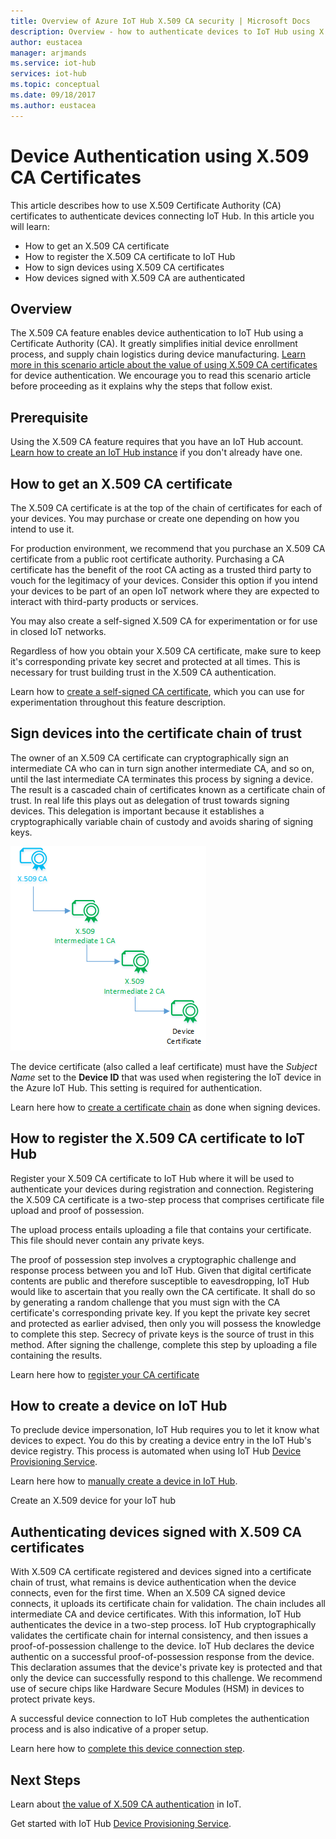 ```yaml
---
title: Overview of Azure IoT Hub X.509 CA security | Microsoft Docs
description: Overview - how to authenticate devices to IoT Hub using X.509 Certificate Authorities. 
author: eustacea
manager: arjmands
ms.service: iot-hub
services: iot-hub
ms.topic: conceptual
ms.date: 09/18/2017
ms.author: eustacea
---
```

# Device Authentication using X.509 CA Certificates

This article describes how to use X.509 Certificate Authority (CA) certificates to authenticate devices connecting IoT Hub.  In this article you will learn:

* How to get an X.509 CA certificate
* How to register the X.509 CA certificate to IoT Hub
* How to sign devices using X.509 CA certificates
* How devices signed with X.509 CA are authenticated

## Overview

The X.509 CA feature enables device authentication to IoT Hub using a Certificate Authority (CA). It greatly simplifies initial device enrollment process, and supply chain logistics during device manufacturing. [Learn more in this scenario article about the value of using X.509 CA certificates](iot-hub-x509ca-concept.md) for device authentication.  We encourage you to read this scenario article before proceeding as it explains why the steps that follow exist.

## Prerequisite

Using the X.509 CA feature requires that you have an IoT Hub account.  [Learn how to create an IoT Hub instance](quickstart-send-telemetry-dotnet.md) if you don't already have one.

## How to get an X.509 CA certificate

The X.509 CA certificate is at the top of the chain of certificates for each of your devices.  You may purchase or create one depending on how you intend to use it.

For production environment, we recommend that you purchase an X.509 CA certificate from a public root certificate authority. Purchasing a CA certificate has the benefit of the root CA acting as a trusted third party to vouch for the legitimacy of your devices. Consider this option if you intend your devices to be part of an open IoT network where they are expected to interact with third-party products or services.

You may also create a self-signed X.509 CA for experimentation or for use in closed IoT networks.

Regardless of how you obtain your X.509 CA certificate, make sure to keep it's corresponding private key secret and protected at all times.  This is necessary for trust building trust in the X.509 CA authentication.

Learn how to [create a self-signed CA certificate](https://github.com/Azure/azure-iot-sdk-c/blob/master/tools/CACertificates/CACertificateOverview.md), which you can use for experimentation throughout this feature description.

## Sign devices into the certificate chain of trust

The owner of an X.509 CA certificate can cryptographically sign an intermediate CA who can in turn sign another intermediate CA, and so on, until the last intermediate CA terminates this process by signing a device. The result is a cascaded chain of certificates known as a certificate chain of trust. In real life this plays out as delegation of trust towards signing devices. This delegation is important because it establishes a cryptographically variable chain of custody and avoids sharing of signing keys.

![img-generic-cert-chain-of-trust](./media/generic-cert-chain-of-trust.png)

The device certificate (also called a leaf certificate) must have the *Subject Name* set to the **Device ID** that was used when registering the IoT device in the Azure IoT Hub. This setting is required for authentication.

Learn here how to [create a certificate chain](https://github.com/Azure/azure-iot-sdk-c/blob/master/tools/CACertificates/CACertificateOverview.md) as done when signing devices.

## How to register the X.509 CA certificate to IoT Hub

Register your X.509 CA certificate to IoT Hub where it will be used to authenticate your devices during registration and connection.  Registering the X.509 CA certificate is a two-step process that comprises certificate file upload and proof of possession.

The upload process entails uploading a file that contains your certificate.  This file should never contain any private keys.

The proof of possession step involves a cryptographic challenge and response process between you and IoT Hub.  Given that digital certificate contents are public and therefore susceptible to eavesdropping, IoT Hub would like to ascertain that you really own the CA certificate.  It shall do so by generating a random challenge that you must sign with the CA certificate's corresponding private key.  If you kept the private key secret and protected as earlier advised, then only you will possess the knowledge to complete this step. Secrecy of private keys is the source of trust in this method.  After signing the challenge, complete this step by uploading a file containing the results.

Learn here how to [register your CA certificate](iot-hub-security-x509-get-started.md#register-x509-ca-certificates-to-your-iot-hub)

## How to create a device on IoT Hub

To preclude device impersonation, IoT Hub requires you to let it know what devices to expect.  You do this by creating a device entry in the IoT Hub's device registry.  This process is automated when using IoT Hub [Device Provisioning Service](https://azure.microsoft.com/blog/azure-iot-hub-device-provisioning-service-preview-automates-device-connection-configuration/). 

Learn here how to [manually create a device in IoT Hub](iot-hub-security-x509-get-started.md#create-an-x509-device-for-your-iot-hub).

Create an X.509 device for your IoT hub

## Authenticating devices signed with X.509 CA certificates

With X.509 CA certificate registered and devices signed into a certificate chain of trust, what remains is device authentication when the device connects, even for the first time.  When an X.509 CA signed device connects, it uploads its certificate chain for validation. The chain includes all intermediate CA and device certificates.  With this information, IoT Hub authenticates the device in a two-step process.  IoT Hub cryptographically validates the certificate chain for internal consistency, and then issues a proof-of-possession challenge to the device.  IoT Hub declares the device authentic on a successful proof-of-possession response from the device.  This declaration assumes that the device's private key is protected and that only the device can successfully respond to this challenge.  We recommend use of secure chips like Hardware Secure Modules (HSM) in devices to protect private keys.

A successful device connection to IoT Hub completes the authentication process and is also indicative of a proper setup.

Learn here how to [complete this device connection step](iot-hub-security-x509-get-started.md#authenticate-your-x509-device-with-the-x509-certificates).

## Next Steps

Learn about [the value of X.509 CA authentication](iot-hub-x509ca-concept.md) in IoT.

Get started with IoT Hub [Device Provisioning Service](https://docs.microsoft.com/azure/iot-dps/).
